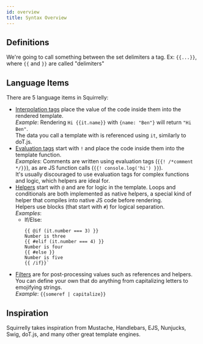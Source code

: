 ```yaml
---
id: overview
title: Syntax Overview
---
```


## Definitions

We're going to call something between the set delimiters a tag. Ex: `{{...}}`, where `{{` and `}}` are called "delimiters"

## Language Items

There are 5 language items in Squirrelly:

- [Interpolation tags](interpolate) place the value of the code inside them into the rendered template. <br/> _Example_: Rendering `Hi {{it.name}}` with `{name: "Ben"}` will return `"Hi Ben"`. <br/> The data you call a template with is referenced using `it`, similarly to doT.js.
- [Evaluation tags](native-code) start with `!` and place the code inside them into the template function. <br/> _Examples_: Comments are written using evaluation tags (`{{! /*comment */}}`), as are JS function calls (`{{! console.log('hi') }}`).
  <br/> It's usually discouraged to use evaluation tags for complex functions and logic, which helpers are ideal for.
- [Helpers](helpers) start with `@` and are for logic in the template. Loops and conditionals are both implemented as native helpers, a special kind of helper that compiles into native JS code before rendering. <br/>Helpers use blocks (that start with `#`) for logical separation.<br/> _Examples_:
  - If/Else:
    ```
    {{ @if (it.number === 3) }}
    Number is three
    {{ #elif (it.number === 4) }}
    Number is four
    {{ #else }}
    Number is five
    {{ /if}}`
    ```
- [Filters](filters) are for post-processing values such as references and helpers. You can define your own that do anything from capitalizing letters to emojifying strings. <br/> _Example_: `{{someref | capitalize}}`

## Inspiration

Squirrelly takes inspiration from Mustache, Handlebars, EJS, Nunjucks, Swig, doT.js, and many other great template engines.
